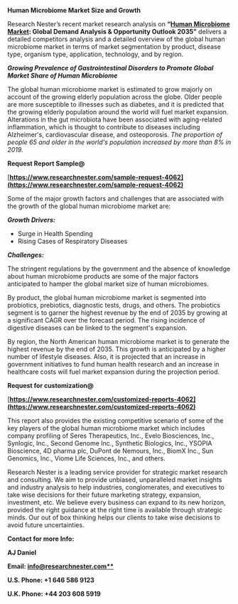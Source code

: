 ﻿**Human Microbiome Market Size and Growth**

Research Nester’s recent market research analysis on **“[Human Microbiome Market](https://www.researchnester.com/reports/human-microbiome-market/4062): Global Demand Analysis & Opportunity Outlook 2035”** delivers a detailed competitors analysis and a detailed overview of the global human microbiome market in terms of market segmentation by product, disease type, organism type, application, technology, and by region. 

***Growing Prevalence of Gastrointestinal Disorders to Promote Global Market Share of Human Microbiome***

The global human microbiome market is estimated to grow majorly on account of the growing elderly population across the globe. Older people are more susceptible to illnesses such as diabetes, and it is predicted that the growing elderly population around the world will fuel market expansion. Alterations in the gut microbiota have been associated with aging-related inflammation, which is thought to contribute to diseases including Alzheimer's, cardiovascular disease, and osteoporosis. *The proportion of people 65 and older in the world's population increased by more than 8% in 2019.*

**Request Report Sample@**

[**https://www.researchnester.com/sample-request-4062](https://www.researchnester.com/sample-request-4062)** 

Some of the major growth factors and challenges that are associated with the growth of the global human microbiome market are:

***Growth Drivers:***

- Surge in Health Spending 
- Rising Cases of Respiratory Diseases

***Challenges:***

The stringent regulations by the government and the absence of knowledge about human microbiome products are some of the major factors anticipated to hamper the global market size of human microbiomes. 

By product, the global human microbiome market is segmented into probiotics, prebiotics, diagnostic tests, drugs, and others. The probiotics segment is to garner the highest revenue by the end of 2035 by growing at a significant CAGR over the forecast period. The rising incidence of digestive diseases can be linked to the segment's expansion. 

By region, the North American human microbiome market is to generate the highest revenue by the end of 2035. This growth is anticipated by a higher number of lifestyle diseases. Also, it is projected that an increase in government initiatives to fund human health research and an increase in healthcare costs will fuel market expansion during the projection period. 

**Request for customization@**

[**https://www.researchnester.com/customized-reports-4062](https://www.researchnester.com/customized-reports-4062)** 

This report also provides the existing competitive scenario of some of the key players of the global human microbiome market which includes company profiling of Seres Therapeutics, Inc., Evelo Biosciences, Inc., Synlogic, Inc., Second Genome Inc., Synthetic Biologics, Inc., YSOPIA Bioscience, 4D pharma plc, DuPont de Nemours, Inc., BiomX Inc., Sun Genomics, Inc., Viome Life Sciences, Inc., and others.      

Research Nester is a leading service provider for strategic market research and consulting. We aim to provide unbiased, unparalleled market insights and industry analysis to help industries, conglomerates, and executives to take wise decisions for their future marketing strategy, expansion, investment, etc. We believe every business can expand to its new horizon, provided the right guidance at the right time is available through strategic minds. Our out of box thinking helps our clients to take wise decisions to avoid future uncertainties.

**Contact for more Info:**

**AJ Daniel**

**Email: [info@researchnester.com**](mailto:info@researchnester.com)**

**U.S. Phone: +1 646 586 9123** 

**U.K. Phone: +44 203 608 5919**

